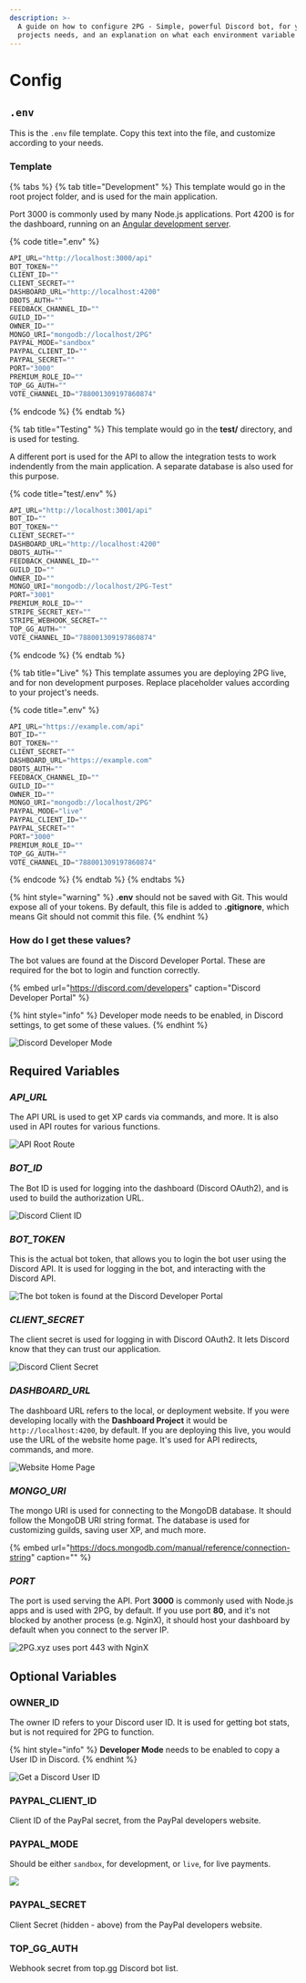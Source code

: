 ```yaml
---
description: >-
  A guide on how to configure 2PG - Simple, powerful Discord bot, for your
  projects needs, and an explanation on what each environment variable means.
---
```


# Config

## `.env`

This is the `.env` file template. Copy this text into the file, and customize according to your needs.

### Template

{% tabs %}
{% tab title="Development" %}
This template would go in the root project folder, and is used for the main application.

Port 3000 is commonly used by many Node.js applications. Port 4200 is for the dashboard, running on an [Angular development server](./#website-setup).

{% code title=".env" %}
```javascript
API_URL="http://localhost:3000/api"
BOT_TOKEN=""
CLIENT_ID=""
CLIENT_SECRET=""
DASHBOARD_URL="http://localhost:4200"
DBOTS_AUTH=""
FEEDBACK_CHANNEL_ID=""
GUILD_ID=""
OWNER_ID=""
MONGO_URI="mongodb://localhost/2PG"
PAYPAL_MODE="sandbox"
PAYPAL_CLIENT_ID=""
PAYPAL_SECRET=""
PORT="3000"
PREMIUM_ROLE_ID=""
TOP_GG_AUTH=""
VOTE_CHANNEL_ID="788001309197860874"
```
{% endcode %}
{% endtab %}

{% tab title="Testing" %}
This template would go in the **test/** directory, and is used for testing.

A different port is used for the API to allow the integration tests to work indendently from the main application. A separate database is also used for this purpose.

{% code title="test/.env" %}
```javascript
API_URL="http://localhost:3001/api"
BOT_ID=""
BOT_TOKEN=""
CLIENT_SECRET=""
DASHBOARD_URL="http://localhost:4200"
DBOTS_AUTH=""
FEEDBACK_CHANNEL_ID=""
GUILD_ID=""
OWNER_ID=""
MONGO_URI="mongodb://localhost/2PG-Test"
PORT="3001"
PREMIUM_ROLE_ID=""
STRIPE_SECRET_KEY=""
STRIPE_WEBHOOK_SECRET=""
TOP_GG_AUTH=""
VOTE_CHANNEL_ID="788001309197860874"
```
{% endcode %}
{% endtab %}

{% tab title="Live" %}
This template assumes you are deploying 2PG live, and for non development purposes. Replace placeholder values according to your project's needs.

{% code title=".env" %}
```javascript
API_URL="https://example.com/api"
BOT_ID=""
BOT_TOKEN=""
CLIENT_SECRET=""
DASHBOARD_URL="https://example.com"
DBOTS_AUTH=""
FEEDBACK_CHANNEL_ID=""
GUILD_ID=""
OWNER_ID=""
MONGO_URI="mongodb://localhost/2PG"
PAYPAL_MODE="live"
PAYPAL_CLIENT_ID=""
PAYPAL_SECRET=""
PORT="3000"
PREMIUM_ROLE_ID=""
TOP_GG_AUTH=""
VOTE_CHANNEL_ID="788001309197860874"
```
{% endcode %}
{% endtab %}
{% endtabs %}

{% hint style="warning" %}
**.env** should not be saved with Git. This would expose all of your tokens. By default, this file is added to **.gitignore**, which means Git should not commit this file.
{% endhint %}

### How do I get these values?

The bot values are found at the Discord Developer Portal. These are required for the bot to login and function correctly.

{% embed url="https://discord.com/developers" caption="Discord Developer Portal" %}

{% hint style="info" %}
Developer mode needs to be enabled, in Discord settings, to get some of these values.
{% endhint %}

![Discord Developer Mode](../../../.gitbook/assets/image.png)

## Required Variables

### _API\_URL_

The API URL is used to get XP cards via commands, and more. It is also used in API routes for various functions.

![API Root Route](../../../.gitbook/assets/image%20%287%29.png)

### _BOT\_ID_

The Bot ID is used for logging into the dashboard \(Discord OAuth2\), and is used to build the authorization URL.

![Discord Client ID](../../../.gitbook/assets/image%20%288%29.png)

### _**BOT\_TOKEN**_

This is the actual bot token, that allows you to login the bot user using the Discord API. It is used for logging in the bot, and interacting with the Discord API.

![The bot token is found at the Discord Developer Portal](../../../.gitbook/assets/image%20%2833%29.png)

### _CLIENT\_SECRET_

The client secret is used for logging in with Discord OAuth2. It lets Discord know that they can trust our application.

![Discord Client Secret](../../../.gitbook/assets/image%20%2815%29.png)

### _DASHBOARD\_URL_

The dashboard URL refers to the local, or deployment website. If you were developing locally with the **Dashboard Project** it would be `http://localhost:4200`, by default. If you are deploying this live, you would use the URL of the website home page. It's used for API redirects, commands, and more.

![Website Home Page](../../../.gitbook/assets/image%20%285%29.png)

### _MONGO\_URI_

The mongo URI is used for connecting to the MongoDB database. It should follow the MongoDB URI string format. The database is used for customizing guilds, saving user XP, and much more.

{% embed url="https://docs.mongodb.com/manual/reference/connection-string" caption="" %}

### _PORT_

The port is used serving the API. Port **3000** is commonly used with Node.js apps and is used with 2PG, by default. If you use port **80**, and it's not blocked by another process \(e.g. NginX\), it should host your dashboard by default when you connect to the server IP.

![2PG.xyz uses port 443 with NginX](../../../.gitbook/assets/image%20%289%29.png)

## Optional Variables

### OWNER\_ID

The owner ID refers to your Discord user ID. It is used for getting bot stats, but is not required for 2PG to function.

{% hint style="info" %}
**Developer Mode** needs to be enabled to copy a User ID in Discord.
{% endhint %}

![Get a Discord User ID](../../../.gitbook/assets/image%20%2811%29.png)

### PAYPAL\_CLIENT\_ID

Client ID of the PayPal secret, from the PayPal developers website.

### PAYPAL\_MODE

Should be either `sandbox`, for development, or `live`, for live payments. 

![](../../../.gitbook/assets/image%20%2819%29.png)

### PAYPAL\_SECRET

Client Secret \(hidden - above\) from the PayPal developers website.

### TOP\_GG\_AUTH

Webhook secret from top.gg Discord bot list.

